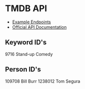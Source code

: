 # TMDB API

- [Example Endpoints](https://www.themoviedb.org/documentation/api/discover)
- [Official API Documentation](https://developers.themoviedb.org/3/authentication/how-do-i-generate-a-session-id)

## Keyword ID's

9716 Stand-up Comedy

## Person ID's

109708 Bill Burr
1238012 Tom Segura
